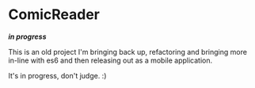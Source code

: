 # ComicReader

***in progress***

This is an old project I'm bringing back up, refactoring and bringing more in-line with es6 and then releasing out as a mobile application.

It's in progress, don't judge. :)
